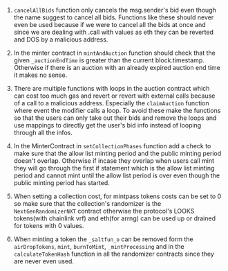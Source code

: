 1. ```cancelAllBids``` function only cancels the msg.sender's bid even though the name suggest to cancel all bids.
   Functions like these should never even be used because if we were to cancel all the bids at once and since we are dealing with .call with values as eth they can be reverted and DOS by a malicious address. 

2. In the minter contract in ```mintAndAuction``` function should check that the given ```_auctionEndTime``` is greater than the current block.timestamp. Otherwise if there is an auction with an already expired auction end time it makes no sense.

3. There are multiple functions with loops in the auction contract which can cost too much gas and revert or revert with external calls because of a call to a malicious address. Especially the ```claimAuction``` function where event the modifier calls a loop. To avoid these make the functions so that the users can only take out their bids and remove the loops and use mappings to directly get the user's bid info instead of looping through all the infos.

4. In the MinterContract in ```setCollectionPhases``` function add a check to make sure that the allow list minting period and the public minting period doesn't overlap. Otherwise if incase they overlap when users call mint they will go through the first if statement which is the allow list minting period and cannot mint until the allow list period is over even though the public minting period has started.

5. When setting a collection cost, for mintpass tokens costs can be set to 0 so make sure that the collection's randomizer is the ```NextGenRandomizerNXT``` contract otherwise the protocol's LOOKS tokens(with chainlink vrf) and eth(for arrng) can be used up or drained for tokens with 0 values. 

6. When minting a token the ```_saltfun_o``` can be removed form the ```airDropTokens```, ```mint```, ```burnToMint```, ```_mintProcessing``` and in the ```calculateTokenHash``` function in all the randomizer contracts since they are never even used.  